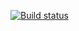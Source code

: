 [![Build status](https://ci.appveyor.com/api/projects/status/auioaalgc2y7bsns?svg=true)](https://ci.appveyor.com/project/Sushnyak/rep1)